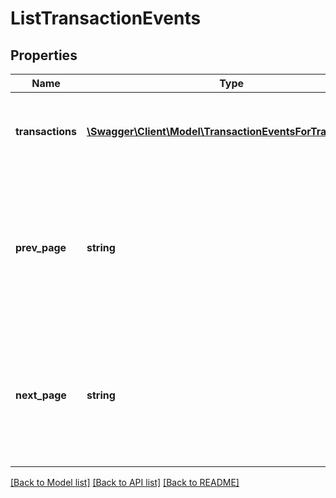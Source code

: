 # ListTransactionEvents

## Properties
Name | Type | Description | Notes
------------ | ------------- | ------------- | -------------
**transactions** | [**\Swagger\Client\Model\TransactionEventsForTransaction[]**](TransactionEventsForTransaction.md) | An array of transaction events, grouped by transaction ID | [optional] 
**prev_page** | **string** | URL-encoded parameters that include the event ari of the previous (newer) results for cursor-based pagination. | [optional] 
**next_page** | **string** | URL-encoded parameters that include the event ari of the next (older) results for cursor-based pagination. | [optional] 

[[Back to Model list]](../../README.md#documentation-for-models) [[Back to API list]](../../README.md#documentation-for-api-endpoints) [[Back to README]](../../README.md)


